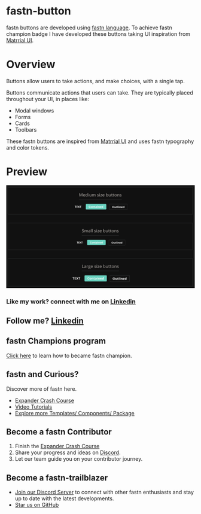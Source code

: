 # fastn-button

fastn buttons are developed using [fastn language](https://fastn.com/). To achieve fastn champion badge I have developed these buttons taking UI inspiration from [Matrrial UI](https://mui.com/material-ui/react-button/).

# Overview

Buttons allow users to take actions, and make choices, with a single tap.

Buttons communicate actions that users can take. They are typically placed
throughout your UI, in places like:

- Modal windows
- Forms
- Cards
- Toolbars

These fastn buttons are inspired from [Matrrial UI](https://mui.com/material-ui/react-button/) and uses fastn typography and color tokens. 


# Preview

![fastn-buttons](.github/assets/fastn-button.png)

### Like my work? connect with me on [Linkedin](https://www.linkedin.com/in/ganesh-s-891174ab/)

## Follow me? [Linkedin](https://www.linkedin.com/in/ganesh-s-891174ab/)

## fastn Champions program

[Click here](https://fastn.com/champion-program/) to learn how to became fastn champion.


## fastn and Curious?

Discover more of fastn here.

- [Expander Crash Course](https://fastn.com/expander/)
- [Video Tutorials](https://fastn.com/expander/hello-world/-/build/)
- [Explore more Templates/ Components/ Package](https://fastn.com/featured/)

## Become a fastn Contributor

1.  Finish the [Expander Crash Course](https://fastn.com/expander/)
2.  Share your progress and ideas on [Discord](https://discord.gg/bucrdvptYd).
3.  Let our team guide you on your contributor journey.

## Become a fastn-trailblazer

- [Join our Discord Server](https://discord.gg/bucrdvptYd) to connect with other fastn enthusiasts and stay up to date with the latest developments.
- [Star us on GitHub](https://github.com/fastn-stack/fastn/)
